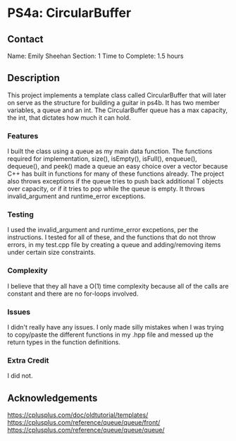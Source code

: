 # PS4a: CircularBuffer

## Contact
Name: Emily Sheehan
Section: 1
Time to Complete: 1.5 hours


## Description
This project implements a template class called CircularBuffer that will later on serve as the structure for building a guitar in ps4b. It has two member variables, a queue and an int. The CircularBuffer queue has a max capacity, the int, that dictates how much it can hold. 

### Features
I built the class using a queue as my main data function. The functions required for implementation, size(), isEmpty(), isFull(), enqueue(), dequeue(), and peek() made a queue an easy choice over a vector because C++ has built in functions for many of these functions already. The project also throws exceptions if the queue tries to push back additional T objects over capacity, or if it tries to pop while the queue is empty. It throws invalid_argument and runtime_error exceptions.

### Testing
I used the invalid_argument and runtime_error excpetions, per the instructions. I tested for all of these, and the functions that do not throw errors, in my test.cpp file by creating a queue and adding/removing items under certain size constraints. 

### Complexity
I believe that they all have a O(1) time complexity because all of the calls are constant and there are no for-loops involved. 
### Issues
I didn't really have any issues. I only made silly mistakes when I was trying to copy/paste the different functions in my .hpp file and messed up the return types in the function definitions. 

### Extra Credit
I did not.

## Acknowledgements
https://cplusplus.com/doc/oldtutorial/templates/
https://cplusplus.com/reference/queue/queue/front/
https://cplusplus.com/reference/queue/queue/queue/
